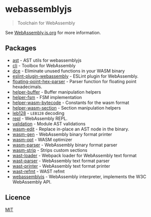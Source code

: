 # webassemblyjs

> Toolchain for WebAssembly

See [WebAssembly.js.org](https://webassembly.js.org) for more information.

## Packages

- [ast](https://github.com/xtuc/webassemblyjs/tree/master/packages/ast) - AST utils for webassemblyjs
- [cli](https://github.com/xtuc/webassemblyjs/tree/master/packages/cli) - Toolbox for WebAssembly
- [dce](https://github.com/xtuc/webassemblyjs/tree/master/packages/dce) - Eliminate unused functions in your WASM binary
- [eslint-plugin-webassembly](https://github.com/xtuc/webassemblyjs/tree/master/packages/eslint) - ESLint plugin for WebAssembly.
- [floating-point-hex-parser](https://github.com/xtuc/webassemblyjs/tree/master/packages/floating-point-hex-parser) - Parser function for floating point hexadecimals.
- [helper-buffer](https://github.com/xtuc/webassemblyjs/tree/master/packages/helper-buffer) - Buffer manipulation helpers
- [helper-fsm](https://github.com/xtuc/webassemblyjs/tree/master/packages/helper-fsm) - FSM implementation
- [helper-wasm-bytecode](https://github.com/xtuc/webassemblyjs/tree/master/packages/helper-wasm-bytecode) - Constants for the wasm format
- [helper-wasm-section](https://github.com/xtuc/webassemblyjs/tree/master/packages/helper-wasm-section) - Section manipulation helpers
- [leb128](https://github.com/xtuc/webassemblyjs/tree/master/packages/leb128) - `LEB128` decoding
- [repl](https://github.com/xtuc/webassemblyjs/tree/master/packages/repl) - WebAssembly REPL.
- [validation](https://github.com/xtuc/webassemblyjs/tree/master/packages/validation) - Module AST validations
- [wasm-edit](https://github.com/xtuc/webassemblyjs/tree/master/packages/wasm-edit) - Replace in-place an AST node in the binary.
- [wasm-gen](https://github.com/xtuc/webassemblyjs/tree/master/packages/wasm-gen) - WebAssembly binary format printer
- [wasm-opt](https://github.com/xtuc/webassemblyjs/tree/master/packages/wasm-opt) - WASM optimizer
- [wasm-parser](https://github.com/xtuc/webassemblyjs/tree/master/packages/wasm-parser) - WebAssembly binary format parser
- [wasm-strip](https://github.com/xtuc/webassemblyjs/tree/master/packages/wasm-strip) - Strips custom sections
- [wast-loader](https://github.com/xtuc/webassemblyjs/tree/master/packages/wast-loader) - Webpack loader for WebAssembly text format
- [wast-parser](https://github.com/xtuc/webassemblyjs/tree/master/packages/wast-parser) - WebAssembly text format parser
- [wast-printer](https://github.com/xtuc/webassemblyjs/tree/master/packages/wast-printer) - WebAssembly text format printer
- [wast-refmt](https://github.com/xtuc/webassemblyjs/tree/master/packages/wast-refmt) - WAST refmt
- [webassemblyjs](https://github.com/xtuc/webassemblyjs/tree/master/packages/webassemblyjs) - WebAssembly interpreter, implements the W3C WebAssembly API.

## Licence

[MIT](https://github.com/xtuc/webassemblyjs/blob/master/LICENCE)
